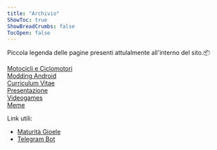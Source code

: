 ```yaml
---
title: "Archivio"
ShowToc: true
ShowBreadCrumbs: false
TocOpen: false
---
```


Piccola legenda delle pagine presenti attulalmente all'interno del sito.📦

<a href="https://gioeleali.github.io/motorcycle/">Motocicli e Ciclomotori</a><br>
<a href="https://gioeleali.github.io/modding-android/">Modding Android</a><br>
<a href="https://gioeleali.github.io/curriculum-vitae/">Curriculum Vitae</a><br>
<a href="https://gioeleali.github.io/about/">Presentazione</a><br>
<a href="https://gioeleali.github.io/videogames/">Videogames</a><br>
<a href="https://gioeleali.github.io/meme/">Meme</a><br>

Link utili:

- <a href="/Esame di Stato Gioele Alì.zip" download>Maturità Gioele</a>
- <a href="/Bot Telegram.zip" download>Telegram Bot</a>

